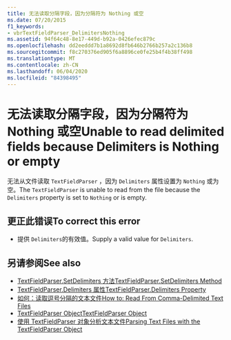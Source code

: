 ```yaml
---
title: 无法读取分隔字段，因为分隔符为 Nothing 或空
ms.date: 07/20/2015
f1_keywords:
- vbrTextFieldParser_DelimitersNothing
ms.assetid: 94f64c48-8e17-449d-b92a-0426efec879c
ms.openlocfilehash: dd2eeddd7b1a8692d8fb646b2766b257a2c136b8
ms.sourcegitcommit: f8c270376ed905f6a8896ce0fe25b4f4b38ff498
ms.translationtype: MT
ms.contentlocale: zh-CN
ms.lasthandoff: 06/04/2020
ms.locfileid: "84398495"
---
```

# <a name="unable-to-read-delimited-fields-because-delimiters-is-nothing-or-empty"></a><span data-ttu-id="da52d-102">无法读取分隔字段，因为分隔符为 Nothing 或空</span><span class="sxs-lookup"><span data-stu-id="da52d-102">Unable to read delimited fields because Delimiters is Nothing or empty</span></span>
<span data-ttu-id="da52d-103">无法从文件读取 `TextFieldParser` ，因为 `Delimiters` 属性设置为 `Nothing` 或为空。</span><span class="sxs-lookup"><span data-stu-id="da52d-103">The `TextFieldParser` is unable to read from the file because the `Delimiters` property is set to `Nothing` or is empty.</span></span>  
  
## <a name="to-correct-this-error"></a><span data-ttu-id="da52d-104">更正此错误</span><span class="sxs-lookup"><span data-stu-id="da52d-104">To correct this error</span></span>  
  
- <span data-ttu-id="da52d-105">提供 `Delimiters`的有效值。</span><span class="sxs-lookup"><span data-stu-id="da52d-105">Supply a valid value for `Delimiters`.</span></span>  
  
## <a name="see-also"></a><span data-ttu-id="da52d-106">另请参阅</span><span class="sxs-lookup"><span data-stu-id="da52d-106">See also</span></span>

- [<span data-ttu-id="da52d-107">TextFieldParser.SetDelimiters 方法</span><span class="sxs-lookup"><span data-stu-id="da52d-107">TextFieldParser.SetDelimiters Method</span></span>](xref:Microsoft.VisualBasic.FileIO.TextFieldParser.SetDelimiters%2A)
- [<span data-ttu-id="da52d-108">TextFieldParser.Delimiters 属性</span><span class="sxs-lookup"><span data-stu-id="da52d-108">TextFieldParser.Delimiters Property</span></span>](xref:Microsoft.VisualBasic.FileIO.TextFieldParser.Delimiters%2A)
- [<span data-ttu-id="da52d-109">如何：读取逗号分隔的文本文件</span><span class="sxs-lookup"><span data-stu-id="da52d-109">How to: Read From Comma-Delimited Text Files</span></span>](../developing-apps/programming/drives-directories-files/how-to-read-from-comma-delimited-text-files.md)
- [<span data-ttu-id="da52d-110">TextFieldParser Object</span><span class="sxs-lookup"><span data-stu-id="da52d-110">TextFieldParser Object</span></span>](../language-reference/objects/textfieldparser-object.md)
- [<span data-ttu-id="da52d-111">使用 TextFieldParser 对象分析文本文件</span><span class="sxs-lookup"><span data-stu-id="da52d-111">Parsing Text Files with the TextFieldParser Object</span></span>](../developing-apps/programming/drives-directories-files/parsing-text-files-with-the-textfieldparser-object.md)
